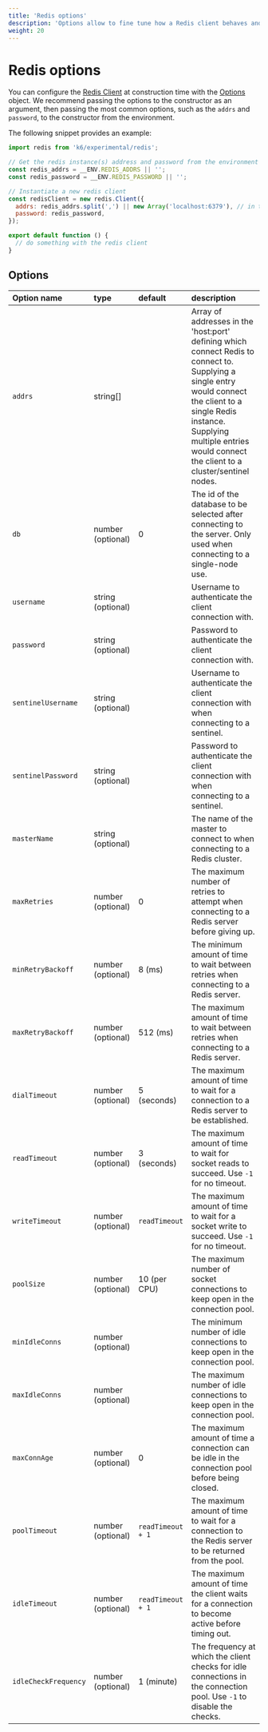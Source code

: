 ```yaml
---
title: 'Redis options'
description: 'Options allow to fine tune how a Redis client behaves and interacts with a Redis server or cluster.'
weight: 20
---
```


# Redis options

You can configure the [Redis Client](https://grafana.com/docs/k6/<K6_VERSION>/javascript-api/k6-experimental/redis/client) at construction time with the [Options](#options) object.
We recommend passing the options to the constructor as an argument, then passing the most common options, such as the `addrs` and `password`, to the constructor from the environment.

The following snippet provides an example:

```javascript
import redis from 'k6/experimental/redis';

// Get the redis instance(s) address and password from the environment
const redis_addrs = __ENV.REDIS_ADDRS || '';
const redis_password = __ENV.REDIS_PASSWORD || '';

// Instantiate a new redis client
const redisClient = new redis.Client({
  addrs: redis_addrs.split(',') || new Array('localhost:6379'), // in the form of 'host:port', separated by commas
  password: redis_password,
});

export default function () {
  // do something with the redis client
}
```

## Options

| Option name          | type              | default           | description                                                                                                                                                                                                                                      |
| :------------------- | :---------------- | :---------------- | :----------------------------------------------------------------------------------------------------------------------------------------------------------------------------------------------------------------------------------------------- |
| `addrs`              | string[]          |                   | Array of addresses in the 'host:port' defining which connect Redis to connect to. Supplying a single entry would connect the client to a single Redis instance. Supplying multiple entries would connect the client to a cluster/sentinel nodes. |
| `db`                 | number (optional) | 0                 | The id of the database to be selected after connecting to the server. Only used when connecting to a single-node use.                                                                                                                            |
| `username`           | string (optional) |                   | Username to authenticate the client connection with.                                                                                                                                                                                             |
| `password`           | string (optional) |                   | Password to authenticate the client connection with.                                                                                                                                                                                             |
| `sentinelUsername`   | string (optional) |                   | Username to authenticate the client connection with when connecting to a sentinel.                                                                                                                                                               |
| `sentinelPassword`   | string (optional) |                   | Password to authenticate the client connection with when connecting to a sentinel.                                                                                                                                                               |
| `masterName`         | string (optional) |                   | The name of the master to connect to when connecting to a Redis cluster.                                                                                                                                                                         |
| `maxRetries`         | number (optional) | 0                 | The maximum number of retries to attempt when connecting to a Redis server before giving up.                                                                                                                                                     |
| `minRetryBackoff`    | number (optional) | 8 (ms)            | The minimum amount of time to wait between retries when connecting to a Redis server.                                                                                                                                                            |
| `maxRetryBackoff`    | number (optional) | 512 (ms)          | The maximum amount of time to wait between retries when connecting to a Redis server.                                                                                                                                                            |
| `dialTimeout`        | number (optional) | 5 (seconds)       | The maximum amount of time to wait for a connection to a Redis server to be established.                                                                                                                                                         |
| `readTimeout`        | number (optional) | 3 (seconds)       | The maximum amount of time to wait for socket reads to succeed. Use `-1` for no timeout.                                                                                                                                                         |
| `writeTimeout`       | number (optional) | `readTimeout`     | The maximum amount of time to wait for a socket write to succeed. Use `-1` for no timeout.                                                                                                                                                       |
| `poolSize`           | number (optional) | 10 (per CPU)      | The maximum number of socket connections to keep open in the connection pool.                                                                                                                                                                    |
| `minIdleConns`       | number (optional) |                   | The minimum number of idle connections to keep open in the connection pool.                                                                                                                                                                      |
| `maxIdleConns`       | number (optional) |                   | The maximum number of idle connections to keep open in the connection pool.                                                                                                                                                                      |
| `maxConnAge`         | number (optional) | 0                 | The maximum amount of time a connection can be idle in the connection pool before being closed.                                                                                                                                                  |
| `poolTimeout`        | number (optional) | `readTimeout + 1` | The maximum amount of time to wait for a connection to the Redis server to be returned from the pool.                                                                                                                                            |
| `idleTimeout`        | number (optional) | `readTimeout + 1` | The maximum amount of time the client waits for a connection to become active before timing out.                                                                                                                                                 |
| `idleCheckFrequency` | number (optional) | 1 (minute)        | The frequency at which the client checks for idle connections in the connection pool. Use `-1` to disable the checks.                                                                                                                            |
